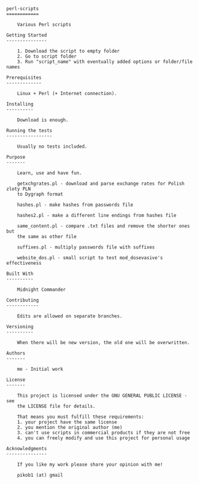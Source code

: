 	perl-scripts
	============

		Various Perl scripts

	Getting Started
	---------------

		1. Download the script to empty folder
		2. Go to script folder
		3. Run "script_name" with eventually added options or folder/file names

	Prerequisites
	-------------

		Linux + Perl (+ Internet connection).

	Installing
	----------

		Download is enough.

	Running the tests
	-----------------

		Usually no tests included.

	Purpose
	-------

		Learn, use and have fun.

		getxchgrates.pl - download and parse exchange rates for Polish zloty PLN
		to Dygraph format

		hashes.pl - make hashes from passwords file

		hashes2.pl - make a different line endings from hashes file

		same_content.pl - compare .txt files and remove the shorter ones but
		the same as other file

		suffixes.pl - multiply passwords file with suffixes

		website_dos.pl - small script to test mod_dosevasive's effectiveness

	Built With
	----------

		Midnight Commander

	Contributing
	------------

		Edits are allowed on separate branches.

	Versioning
	----------

		When there will be new version, the old one will be overwritten.

	Authors
	-------

		me - Initial work

	License
	-------

		This project is licensed under the GNU GENERAL PUBLIC LICENSE - see
		the LICENSE file for details.

		That means you must fulfill these requirements:
		1. your project have the same license
		2. you mention the original author (me)
		3. can't use scripts in commercial products if they are not free
		4. you can freely modify and use this project for personal usage

	Acknowledgments
	---------------

		If you like my work please share your opinion with me!

		pikob1 (at) gmail
